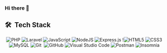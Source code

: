  ### Hi there 👋

## 🛠 &nbsp;Tech Stack

<div align='center'>

![PHP](https://img.shields.io/badge/php-%23777BB4.svg?style=for-the-badge&logo=php&logoColor=white)&nbsp;![Laravel](https://img.shields.io/badge/laravel-%23FF2D20.svg?style=for-the-badge&logo=laravel&logoColor=white)&nbsp;![JavaScript](https://img.shields.io/badge/javascript-%23323330.svg?style=for-the-badge&logo=javascript&logoColor=%23F7DF1E)&nbsp;![NodeJS](https://img.shields.io/badge/node.js-6DA55F?style=for-the-badge&logo=node.js&logoColor=white)&nbsp;![Express.js](https://img.shields.io/badge/express.js-%23404d59.svg?style=for-the-badge&logo=express&logoColor=%2361DAFB)&nbsp;!![HTML5](https://img.shields.io/badge/html5-%23E34F26.svg?style=for-the-badge&logo=html5&logoColor=white)&nbsp;![CSS3](https://img.shields.io/badge/css3-%231572B6.svg?style=for-the-badge&logo=css3&logoColor=white)&nbsp;![MySQL](https://img.shields.io/badge/mysql-%2300f.svg?style=for-the-badge&logo=mysql&logoColor=white)&nbsp;![Git](https://img.shields.io/badge/git-%23F05033.svg?style=for-the-badge&logo=git&logoColor=white)&nbsp;
![GitHub](https://img.shields.io/badge/-GitHub-05122A?style=flat&logo=github)&nbsp;![Visual Studio Code](https://img.shields.io/badge/Visual%20Studio%20Code-0078d7.svg?style=for-the-badge&logo=visual-studio-code&logoColor=white)&nbsp;![Postman](https://img.shields.io/badge/Postman-FF6C37?style=for-the-badge&logo=postman&logoColor=white)&nbsp;![Insomnia](https://img.shields.io/badge/Insomnia-black?style=for-the-badge&logo=insomnia&logoColor=5849BE)&nbsp;

 </div>
 

